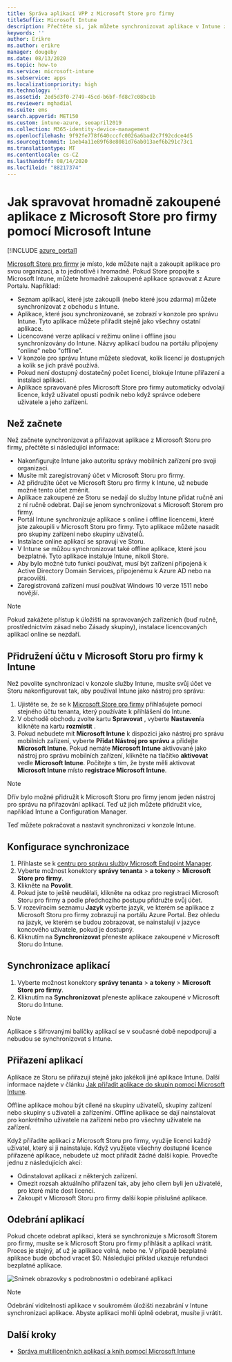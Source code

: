 ```yaml
---
title: Správa aplikací VPP z Microsoft Store pro firmy
titleSuffix: Microsoft Intune
description: Přečtěte si, jak můžete synchronizovat aplikace v Intune z Microsoft Store pro firmy.
keywords: ''
author: Erikre
ms.author: erikre
manager: dougeby
ms.date: 08/13/2020
ms.topic: how-to
ms.service: microsoft-intune
ms.subservice: apps
ms.localizationpriority: high
ms.technology: ''
ms.assetid: 2ed5d3f0-2749-45cd-b6bf-fd8c7c08bc1b
ms.reviewer: mghadial
ms.suite: ems
search.appverid: MET150
ms.custom: intune-azure, seoapril2019
ms.collection: M365-identity-device-management
ms.openlocfilehash: 9f92fe778f640cccfc0026a6bad2c7f92cdce4d5
ms.sourcegitcommit: 1aeb4a11e89f68e8081d76ab013aef6b291c73c1
ms.translationtype: MT
ms.contentlocale: cs-CZ
ms.lasthandoff: 08/14/2020
ms.locfileid: "88217374"
---
```

# <a name="how-to-manage-volume-purchased-apps-from-the-microsoft-store-for-business-with-microsoft-intune"></a>Jak spravovat hromadně zakoupené aplikace z Microsoft Store pro firmy pomocí Microsoft Intune

[!INCLUDE [azure_portal](../includes/azure_portal.md)]

[Microsoft Store pro firmy](https://www.microsoft.com/business-store) je místo, kde můžete najít a zakoupit aplikace pro svou organizaci, a to jednotlivě i hromadně. Pokud Store propojíte s Microsoft Intune, můžete hromadně zakoupené aplikace spravovat z Azure Portalu. Například:

* Seznam aplikací, které jste zakoupili (nebo které jsou zdarma) můžete synchronizovat z obchodu s Intune.
* Aplikace, které jsou synchronizované, se zobrazí v konzole pro správu Intune. Tyto aplikace můžete přiřadit stejně jako všechny ostatní aplikace.
* Licencované verze aplikací v režimu online i offline jsou synchronizovány do Intune. Názvy aplikací budou na portálu připojeny "online" nebo "offline".
* V konzole pro správu Intune můžete sledovat, kolik licencí je dostupných a kolik se jich právě používá.
* Pokud není dostupný dostatečný počet licencí, blokuje Intune přiřazení a instalaci aplikací.
* Aplikace spravované přes Microsoft Store pro firmy automaticky odvolají licence, když uživatel opustí podnik nebo když správce odebere uživatele a jeho zařízení.

## <a name="before-you-start"></a>Než začnete

Než začnete synchronizovat a přiřazovat aplikace z Microsoft Storu pro firmy, přečtěte si následující informace:

- Nakonfigurujte Intune jako autoritu správy mobilních zařízení pro svoji organizaci.
- Musíte mít zaregistrovaný účet v Microsoft Storu pro firmy.
- Až přidružíte účet ve Microsoft Storu pro firmy k Intune, už nebude možné tento účet změnit.
- Aplikace zakoupené ze Storu se nedají do služby Intune přidat ručně ani z ní ručně odebrat. Dají se jenom synchronizovat s Microsoft Storem pro firmy.
- Portál Intune synchronizuje aplikace s online i offline licencemi, které jste zakoupili v Microsoft Storu pro firmy. Tyto aplikace můžete nasadit pro skupiny zařízení nebo skupiny uživatelů.
- Instalace online aplikací se spravují ve Storu.
- V Intune se můžou synchronizovat také offline aplikace, které jsou bezplatné. Tyto aplikace instaluje Intune, nikoli Store.
- Aby bylo možné tuto funkci používat, musí být zařízení připojená k Active Directory Domain Services, připojenému k Azure AD nebo na pracovišti.
- Zaregistrovaná zařízení musí používat Windows 10 verze 1511 nebo novější.

> [!NOTE]
> Pokud zakážete přístup k úložišti na spravovaných zařízeních (buď ručně, prostřednictvím zásad nebo Zásady skupiny), instalace licencovaných aplikací online se nezdaří.

## <a name="associate-your-microsoft-store-for-business-account-with-intune"></a>Přidružení účtu v Microsoft Storu pro firmy k Intune

Než povolíte synchronizaci v konzole služby Intune, musíte svůj účet ve Storu nakonfigurovat tak, aby používal Intune jako nástroj pro správu:

1. Ujistěte se, že se k [Microsoft Store pro firmy](https://www.microsoft.com/business-store) přihlašujete pomocí stejného účtu tenanta, který používáte k přihlášení do Intune.
2. V obchodě obchodu zvolte kartu **Spravovat** , vyberte **Nastavení**a klikněte na kartu **rozmístit** .
3. Pokud nebudete mít **Microsoft Intune** k dispozici jako nástroj pro správu mobilních zařízení, vyberte **Přidat Nástroj pro správu** a přidejte **Microsoft Intune**. Pokud nemáte **Microsoft Intune** aktivované jako nástroj pro správu mobilních zařízení, klikněte na tlačítko **aktivovat** vedle **Microsoft Intune**. Počítejte s tím, že byste měli aktivovat **Microsoft Intune** místo **registrace Microsoft Intune**.

> [!NOTE]
> Dřív bylo možné přidružit k Microsoft Storu pro firmy jenom jeden nástroj pro správu na přiřazování aplikací. Teď už jich můžete přidružit více, například Intune a Configuration Manager.

Teď můžete pokračovat a nastavit synchronizaci v konzole Intune.

## <a name="configure-synchronization"></a>Konfigurace synchronizace

1. Přihlaste se k [centru pro správu služby Microsoft Endpoint Manager](https://go.microsoft.com/fwlink/?linkid=2109431).
2. Vyberte možnost konektory **správy tenanta**  >  **a tokeny**  >  **Microsoft Store pro firmy**.
3. Klikněte na **Povolit**.
4. Pokud jste to ještě neudělali, klikněte na odkaz pro registraci Microsoft Storu pro firmy a podle předchozího postupu přidružte svůj účet.
5. V rozevíracím seznamu **Jazyk** vyberte jazyk, ve kterém se aplikace z Microsoft Storu pro firmy zobrazují na portálu Azure Portal. Bez ohledu na jazyk, ve kterém se budou zobrazovat, se nainstalují v jazyce koncového uživatele, pokud je dostupný.
6. Kliknutím na **Synchronizovat** přeneste aplikace zakoupené v Microsoft Storu do Intune.

## <a name="synchronize-apps"></a>Synchronizace aplikací

1. Vyberte možnost konektory **správy tenanta**  >  **a tokeny**  >  **Microsoft Store pro firmy**.
2. Kliknutím na **Synchronizovat** přeneste aplikace zakoupené v Microsoft Storu do Intune.

> [!NOTE]
> Aplikace s šifrovanými balíčky aplikací se v současné době nepodporují a nebudou se synchronizovat s Intune.

## <a name="assign-apps"></a>Přiřazení aplikací

Aplikace ze Storu se přiřazují stejně jako jakékoli jiné aplikace Intune. Další informace najdete v článku [Jak přiřadit aplikace do skupin pomocí Microsoft Intune](apps-deploy.md).

Offline aplikace mohou být cílené na skupiny uživatelů, skupiny zařízení nebo skupiny s uživateli a zařízeními.
Offline aplikace se dají nainstalovat pro konkrétního uživatele na zařízení nebo pro všechny uživatele na zařízení.

Když přiřadíte aplikaci z Microsoft Storu pro firmy, využije licenci každý uživatel, který si ji nainstaluje. Když využijete všechny dostupné licence přiřazené aplikace, nebudete už moct přiřadit žádné další kopie. Proveďte jednu z následujících akcí:

* Odinstalovat aplikaci z některých zařízení.
* Omezit rozsah aktuálního přiřazení tak, aby jeho cílem byli jen uživatelé, pro které máte dost licencí.
* Zakoupit v Microsoft Storu pro firmy další kopie příslušné aplikace.

## <a name="remove-apps"></a>Odebrání aplikací

Pokud chcete odebrat aplikaci, která se synchronizuje s Microsoft Storem pro firmy, musíte se k Microsoft Storu pro firmy přihlásit a aplikaci vrátit. Proces je stejný, ať už je aplikace volná, nebo ne. V případě bezplatné aplikace bude obchod vracet $0. Následující příklad ukazuje refundaci bezplatné aplikace. 

![Snímek obrazovky s podrobnostmi o odebírané aplikaci](./media/windows-store-for-business/microsoft-store-for-business-01.png)

> [!NOTE]
> Odebrání viditelnosti aplikace v soukromém úložišti nezabrání v Intune synchronizaci aplikace. Abyste aplikaci mohli úplně odebrat, musíte ji vrátit.

## <a name="next-steps"></a>Další kroky

* [Správa multilicenčních aplikací a knih pomocí Microsoft Intune](vpp-apps.md)
